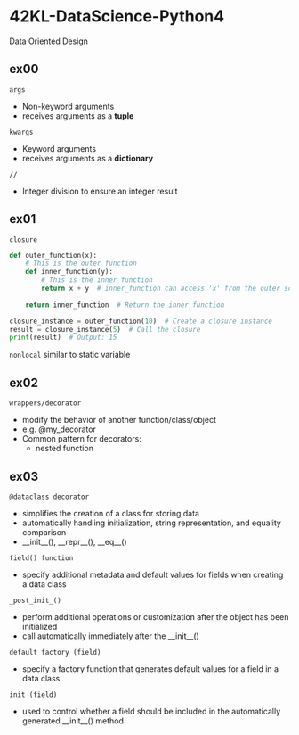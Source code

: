 # 42KL-DataScience-Python4
Data Oriented Design

## **ex00**

`args` 

- Non-keyword arguments
- receives arguments as a __tuple__

`kwargs`

- Keyword arguments
- receives arguments as a __dictionary__

`//`

- Integer division to ensure an integer result

## **ex01**

`closure`

```python
def outer_function(x):
    # This is the outer function
    def inner_function(y):
        # This is the inner function
        return x + y  # inner_function can access 'x' from the outer scope
    
    return inner_function  # Return the inner function

closure_instance = outer_function(10)  # Create a closure instance
result = closure_instance(5)  # Call the closure
print(result)  # Output: 15
```

```nonlocal``` similar to static variable

## **ex02**

`wrappers/decorator`

- modify the behavior of another function/class/object
- e.g. @my_decorator
- Common pattern for decorators:
	* nested function

## **ex03**

`@dataclass decorator`

- simplifies the creation of a class for storing data
- automatically handling initialization, string representation, and equality comparison
- \_\_init__(), \_\_repr__(), \_\_eq__()

`field() function`

- specify additional metadata and default values for fields when creating a data class

`_post_init_()`

- perform additional operations or customization after the object has been initialized
- call automatically immediately after the \_\_init__()

`default factory (field)`

- specify a factory function that generates default values for a field in a data class

`init (field)`

- used to control whether a field should be included in the automatically generated \_\_init__() method
